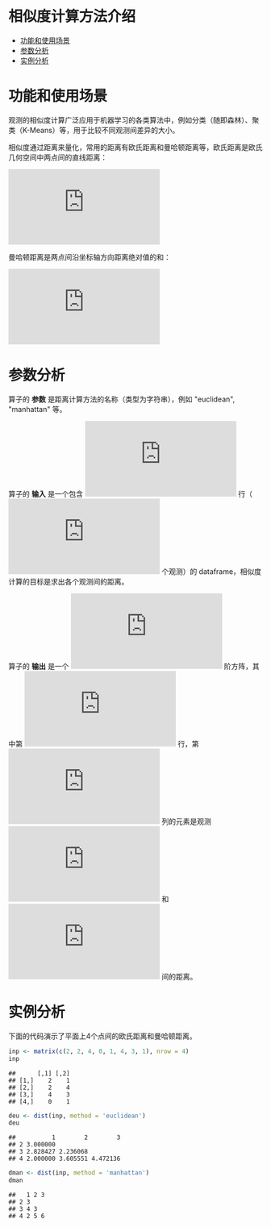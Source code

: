 相似度计算方法介绍
================

-   [功能和使用场景](#功能和使用场景)
-   [参数分析](#参数分析)
-   [实例分析](#实例分析)

功能和使用场景
==============

观测的相似度计算广泛应用于机器学习的各类算法中，例如分类（随即森林）、聚类（K-Means）等，用于比较不同观测间差异的大小。

相似度通过距离来量化，常用的距离有欧氏距离和曼哈顿距离等，欧氏距离是欧氏几何空间中两点间的直线距离：

![ d(p, q) = \\sqrt{\\sum^{n}\_{i = 1}(p\_i - q\_i) ^ 2} ](https://latex.codecogs.com/png.latex?%20d%28p%2C%20q%29%20%3D%20%5Csqrt%7B%5Csum%5E%7Bn%7D_%7Bi%20%3D%201%7D%28p_i%20-%20q_i%29%20%5E%202%7D%20 " d(p, q) = \sqrt{\sum^{n}_{i = 1}(p_i - q_i) ^ 2} ")

曼哈顿距离是两点间沿坐标轴方向距离绝对值的和：

![ d(p, q) = \\sum^n\_{i = 1} \\vert p\_i - q\_i \\vert ](https://latex.codecogs.com/png.latex?%20d%28p%2C%20q%29%20%3D%20%5Csum%5En_%7Bi%20%3D%201%7D%20%5Cvert%20p_i%20-%20q_i%20%5Cvert%20 " d(p, q) = \sum^n_{i = 1} \vert p_i - q_i \vert ")

参数分析
========

算子的 **参数** 是距离计算方法的名称（类型为字符串），例如 "euclidean", "manhattan" 等。

算子的 **输入** 是一个包含 ![n](https://latex.codecogs.com/png.latex?n "n") 行（![n](https://latex.codecogs.com/png.latex?n "n") 个观测）的 dataframe，相似度计算的目标是求出各个观测间的距离。

算子的 **输出** 是一个 ![n](https://latex.codecogs.com/png.latex?n "n") 阶方阵，其中第 ![i](https://latex.codecogs.com/png.latex?i "i") 行，第 ![j](https://latex.codecogs.com/png.latex?j "j") 列的元素是观测 ![i](https://latex.codecogs.com/png.latex?i "i") 和 ![j](https://latex.codecogs.com/png.latex?j "j") 间的距离。

实例分析
========

下面的代码演示了平面上4个点间的欧氏距离和曼哈顿距离。

``` r
inp <- matrix(c(2, 2, 4, 0, 1, 4, 3, 1), nrow = 4)
inp
```

    ##      [,1] [,2]
    ## [1,]    2    1
    ## [2,]    2    4
    ## [3,]    4    3
    ## [4,]    0    1

``` r
deu <- dist(inp, method = 'euclidean')
deu
```

    ##          1        2        3
    ## 2 3.000000                  
    ## 3 2.828427 2.236068         
    ## 4 2.000000 3.605551 4.472136

``` r
dman <- dist(inp, method = 'manhattan')
dman
```

    ##   1 2 3
    ## 2 3    
    ## 3 4 3  
    ## 4 2 5 6
